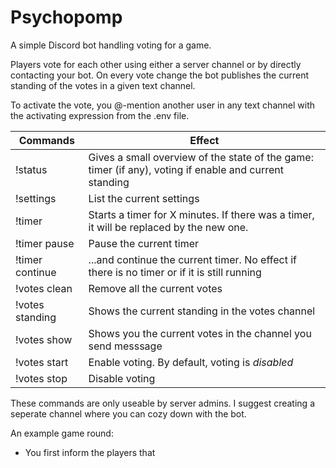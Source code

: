 # Psychopomp
A simple Discord bot handling voting for a game. 

Players vote for each other using either a server channel or by directly contacting your bot. On every vote change the bot publishes the current standing of the votes in a given text channel. 

To activate the vote, you @-mention another user in any text channel with the activating expression from the .env file. 

| Commands | Effect | 
| --- | --- |
|!status| Gives a small overview of the state of the game: timer (if any), voting if enable and current standing | 
|!settings| List the current settings | 
|!timer <minuten>| Starts a timer for X minutes. If there was a timer, it will be replaced by the new one. | 
|!timer pause| Pause the current timer |
|!timer continue| ...and continue the current timer. No effect if there is no timer or if it is still running | 
|!votes clean| Remove all the current votes | 
|!votes standing| Shows the current standing in the votes channel |  
|!votes show | Shows you the current votes in the channel you send messsage | 
|!votes start| Enable voting. By default, voting is _disabled_ | 
|!votes stop| Disable voting |

These commands are only useable by server admins. I suggest creating a seperate channel where you can cozy down with the bot. 

An example game round: 
- You first inform the players that 
 
